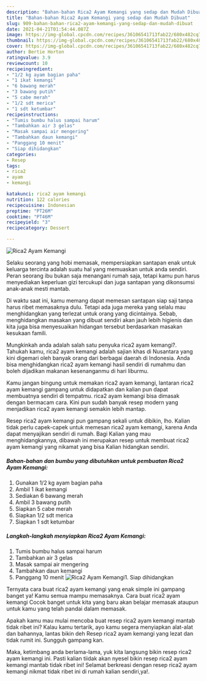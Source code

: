 ```yaml
---
description: "Bahan-bahan Rica2 Ayam Kemangi yang sedap dan Mudah Dibuat"
title: "Bahan-bahan Rica2 Ayam Kemangi yang sedap dan Mudah Dibuat"
slug: 909-bahan-bahan-rica2-ayam-kemangi-yang-sedap-dan-mudah-dibuat
date: 2021-04-21T01:54:44.087Z
image: https://img-global.cpcdn.com/recipes/36106541713fab22/680x482cq70/rica2-ayam-kemangi-foto-resep-utama.jpg
thumbnail: https://img-global.cpcdn.com/recipes/36106541713fab22/680x482cq70/rica2-ayam-kemangi-foto-resep-utama.jpg
cover: https://img-global.cpcdn.com/recipes/36106541713fab22/680x482cq70/rica2-ayam-kemangi-foto-resep-utama.jpg
author: Bertie Horton
ratingvalue: 3.9
reviewcount: 10
recipeingredient:
- "1/2 kg ayam bagian paha"
- "1 ikat kemangi"
- "6 bawang merah"
- "3 bawang putih"
- "5 cabe merah"
- "1/2 sdt merica"
- "1 sdt ketumbar"
recipeinstructions:
- "Tumis bumbu halus sampai harum"
- "Tambahkan air 3 gelas"
- "Masak sampai air mengering"
- "Tambahkan daun kemangi"
- "Panggang 10 menit"
- "Siap dihidangkan"
categories:
- Resep
tags:
- rica2
- ayam
- kemangi

katakunci: rica2 ayam kemangi 
nutrition: 122 calories
recipecuisine: Indonesian
preptime: "PT26M"
cooktime: "PT46M"
recipeyield: "3"
recipecategory: Dessert

---
```



![Rica2 Ayam Kemangi](https://img-global.cpcdn.com/recipes/36106541713fab22/680x482cq70/rica2-ayam-kemangi-foto-resep-utama.jpg)

Selaku seorang yang hobi memasak, mempersiapkan santapan enak untuk keluarga tercinta adalah suatu hal yang memuaskan untuk anda sendiri. Peran seorang ibu bukan saja menangani rumah saja, tetapi kamu pun harus menyediakan keperluan gizi tercukupi dan juga santapan yang dikonsumsi anak-anak mesti mantab.

Di waktu  saat ini, kamu memang dapat memesan santapan siap saji tanpa harus ribet memasaknya dulu. Tetapi ada juga mereka yang selalu mau menghidangkan yang terlezat untuk orang yang dicintainya. Sebab, menghidangkan masakan yang dibuat sendiri akan jauh lebih higienis dan kita juga bisa menyesuaikan hidangan tersebut berdasarkan masakan kesukaan famili. 



Mungkinkah anda adalah salah satu penyuka rica2 ayam kemangi?. Tahukah kamu, rica2 ayam kemangi adalah sajian khas di Nusantara yang kini digemari oleh banyak orang dari berbagai daerah di Indonesia. Anda bisa menghidangkan rica2 ayam kemangi hasil sendiri di rumahmu dan boleh dijadikan makanan kesenanganmu di hari liburmu.

Kamu jangan bingung untuk memakan rica2 ayam kemangi, lantaran rica2 ayam kemangi gampang untuk didapatkan dan kalian pun dapat membuatnya sendiri di tempatmu. rica2 ayam kemangi bisa dimasak dengan bermacam cara. Kini pun sudah banyak resep modern yang menjadikan rica2 ayam kemangi semakin lebih mantap.

Resep rica2 ayam kemangi pun gampang sekali untuk dibikin, lho. Kalian tidak perlu capek-capek untuk memesan rica2 ayam kemangi, karena Anda dapat menyajikan sendiri di rumah. Bagi Kalian yang mau menghidangkannya, dibawah ini merupakan resep untuk membuat rica2 ayam kemangi yang nikamat yang bisa Kalian hidangkan sendiri.

<!--inarticleads1-->

##### Bahan-bahan dan bumbu yang dibutuhkan untuk pembuatan Rica2 Ayam Kemangi:

1. Gunakan 1/2 kg ayam bagian paha
1. Ambil 1 ikat kemangi
1. Sediakan 6 bawang merah
1. Ambil 3 bawang putih
1. Siapkan 5 cabe merah
1. Siapkan 1/2 sdt merica
1. Siapkan 1 sdt ketumbar




<!--inarticleads2-->

##### Langkah-langkah menyiapkan Rica2 Ayam Kemangi:

1. Tumis bumbu halus sampai harum
1. Tambahkan air 3 gelas
1. Masak sampai air mengering
1. Tambahkan daun kemangi
1. Panggang 10 menit
<img src="//assets-global.cpcdn.com/assets/icons/button_play-2c75c40dde080a61004c1f40b05d8f140eaff45d7e9e6481dc71c63d2e7c4909.png" alt="Rica2 Ayam Kemangi">1. Siap dihidangkan




Ternyata cara buat rica2 ayam kemangi yang enak simple ini gampang banget ya! Kamu semua mampu memasaknya. Cara buat rica2 ayam kemangi Cocok banget untuk kita yang baru akan belajar memasak ataupun untuk kamu yang telah pandai dalam memasak.

Apakah kamu mau mulai mencoba buat resep rica2 ayam kemangi mantab tidak ribet ini? Kalau kamu tertarik, ayo kamu segera menyiapkan alat-alat dan bahannya, lantas bikin deh Resep rica2 ayam kemangi yang lezat dan tidak rumit ini. Sungguh gampang kan. 

Maka, ketimbang anda berlama-lama, yuk kita langsung bikin resep rica2 ayam kemangi ini. Pasti kalian tiidak akan nyesel bikin resep rica2 ayam kemangi mantab tidak ribet ini! Selamat berkreasi dengan resep rica2 ayam kemangi nikmat tidak ribet ini di rumah kalian sendiri,ya!.

